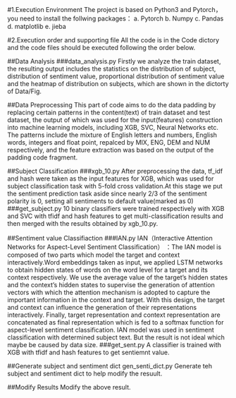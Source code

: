 #1.Execution Environment
The project is based on Python3 and Pytorch，you need to install the follwing packages：
	a. Pytorch
	b. Numpy
	c. Pandas
	d. matplotlib
	e. jieba 

#2.Execution order and supporting file 
All the code is in the Code dictory and the code files should be executed following the  order below.

##Data Analysis
###data_analysis.py
Firstly we analyze the train dataset, the resulting output includes the statistics on the distribution of subject, distribution of sentiment value, proportional distribution of sentiment value and the heatmap of distribution on subjects, which are shown in the dictorty of Data/Fig.

##Data Preprocessing
This part of code aims to do the data padding by replacing certain patterns in the content(text) of train dataset and test dataset, the output of which was used for the  input(features) construction into machine learning models, including XGB, SVC, Neural Networks etc.
The patterns include the mixture of English letters and numbers, English words, integers and float point, repalced by MIX, ENG, DEM and NUM respectively, and the feature extraction was based on the output of the padding code fragment.

##Subject Classification
###xgb_10.py
After preprocessing the data, tf_idf and hash were taken as the input features for XGB, which was used for subject classification task with 5-fold cross validation.At this stage we put the sentiment prediction task aside since nearly 2/3 of the sentiment polarity is 0, setting all sentiments to default value(marked as 0)
###get_subject.py
10 binary classifiers were trained respectively with XGB and SVC with tfidf and hash features to get multi-classification results and then merged with the results obtained by xgb_10.py.

##Sentiment value Classifiaction
###IAN.py
IAN（Interactive Attention Networks for Aspect-Level Sentiment Classification） ：The IAN model is composed of two parts which model the target and context interactively.Word embeddings taken as input, we applied LSTM networks to obtain hidden states of words on the word level for a target and its context respectively. We use the average value of the target’s hidden states and the context’s hidden states to supervise the generation of attention vectors with which the attention mechanism is adopted to capture the important information in the context and target. With this design, the target and context can influence the generation of their representations interactively. Finally, target representation and context representation are concatenated as final representation which is fed to a softmax function for aspect-level sentiment classification.
IAN model was used in sentiment classification with determined subject text. But the result is not ideal which maybe be caused by data size.
###get_sent.py
A classifier is trained with XGB with tfidf and hash features to get sentiemnt value. 

##Generate subject and sentiment dict
gen_senti_dict.py
Generate teh subject and sentiment dict to help modify the resuult.

##Modify Results 
Modify the above result.

